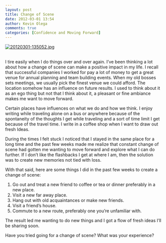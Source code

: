 ```yaml
---
layout: post
title: Change of Scene
date: 2012-03-01 13:54
author: Kevin Olega
comments: true
categories: [Confidence and Moving Forward]
---
```

<a href="http://minimalchanges.com/blog/wp-content/uploads/2012/03/20120301-135052.jpg"><img src="http://minimalchanges.com/blog/wp-content/uploads/2012/03/20120301-135052.jpg" alt="20120301-135052.jpg" class="alignnone size-full" /></a><br /><br />

I tire easily when I do things over and over again. I’ve been thinking a lot about how a change of scene can make a positive impact in my life. I recall that successful companies I worked for pay a lot of money to get a great venue for annual planning and team building events. When my old bosses sets meetings, we usually pick the finest venue we could afford. The location somehow has an influence on future results. I used to think about it as an ego thing but not that I think about it, a pleasant or fine ambiance makes me want to move forward. 

Certain places have influences on what we do and how we think. I enjoy writing while traveling alone on a bus or anywhere because of the spontaneity of the thoughts I get while traveling and a sort of time limit I get because of the travel time. I write in a coffee shop when I want to draw out fresh Ideas. 

During the times I felt stuck I noticed that I stayed in the same place for a long time and the past few weeks made me realize that constant change of scene had gotten me wanting to move forward and explore what I can do further. If I don’t like the flashbacks I get at where I am, then the solution was to create new memories not tied with loss.

With that said, here are some things I did in the past few weeks to create a change of scene:
1. Go out and treat a new friend to coffee or tea or dinner preferably in a new place.
2. Visit a new far away place.
3. Hang out with old acquaintances or make new friends. 
4. Visit a friend’s house.
5. Commute to a new route, preferably one you’re unfamiliar with.

The result led me wanting to do new things and I got a flow of fresh ideas I’ll be sharing soon. 

Have you tried going for a change of scene? What was your experience?
